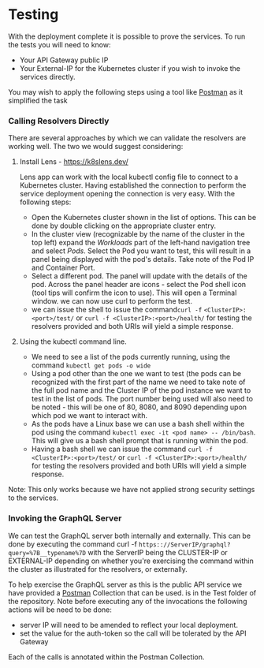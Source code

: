 # Testing

With the deployment complete it is possible to prove the services.  To run the tests you will need to know:

- Your API Gateway public IP
- Your External-IP for the Kubernetes cluster if you wish to invoke the services directly.

You may wish to apply the following steps using a tool like [Postman](https://www.postman.com/) as it simplified the task

### Calling Resolvers Directly

There are several approaches by which we can validate the resolvers are working well. The two we would suggest considering:

1. Install Lens - https://k8slens.dev/

   Lens app can work with the local kubectl config file to connect to a Kubernetes cluster. Having established the connection to perform the service deployment opening the connection is very easy. With the following steps:

   - Open the Kubernetes cluster shown in the list of options. This can be done by double clicking on the appropriate cluster entry.
   - In the cluster view (recognizable by the name of the cluster in the top left) expand the *Workloads* part of the left-hand navigation tree and select *Pods*. Select the Pod you want to test, this will result in a panel being displayed with the pod's details. Take note of the Pod IP and Container Port.
   - Select a different pod. The panel will update with the details of the pod. Across the panel header are icons - select the Pod shell icon (tool tips will confirm the icon to use). This will open a Terminal window. we can now use curl to perform the test.
   -  we can issue the shell to issue the command`curl -f` `<ClusterIP>:<port>/test/`  or `curl -f <ClusterIP>:<port>/health/` for testing the resolvers provided and both URIs will yield a simple response.

2. Using the kubectl command line.

   - We need to see a list of the pods currently running, using the command `kubectl get pods -o wide`
   - Using a pod other than the one we want to test (the pods can be recognized with the first part of the name we need to take note of the full pod name and the Cluster IP of the pod instance we want to test in the list of pods. The port number being used will also need to be noted - this will be one of 80, 8080, and 8090 depending upon which pod we want to interact with.
   - As the pods have a Linux base we can use a bash shell within the pod using the command `kubectl exec -it <pod name> -- /bin/bash`. This will give us a bash shell prompt that is running within the pod.
   - Having a bash shell we can issue the command `curl -f` `<ClusterIP>:<port>/test/`  or `curl -f <ClusterIP>:<port>/health/` for testing the resolvers provided and both URIs will yield a simple response.

Note: This only works because we have not applied strong security settings to the services.

### Invoking the GraphQL Server

We can test the GraphQL server both internally and externally. This can be done by executing the command curl -f `https:://ServerIP/graphql?query=%7B__typename%7D` with the ServerIP being the CLUSTER-IP or EXTERNAL-IP depending on whether you're exercising the command within the cluster as illustrated for the resolvers, or externally.

To help exercise the GraphQL server as this is the public API service we have provided a [Postman](https://www.postman.com/) Collection that can be used. is in the Test folder of the repository. Note before executing any of the invocations the following actions will be need to be done:

- server IP will need to be amended to reflect your local deployment.
- set the value for the auth-token so the call will be tolerated by the API Gateway

Each of the calls is annotated within the Postman Collection.